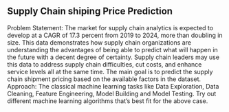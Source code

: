 ## Supply Chain shiping Price Prediction

Problem Statement:
The market for supply chain analytics is expected to develop at a CAGR of 17.3 percent 
from 2019 to 2024, more than doubling in size. This data demonstrates how supply 
chain organizations are understanding the advantages of being able to predict what will 
happen in the future with a decent degree of certainty. Supply chain leaders may use 
this data to address supply chain difficulties, cut costs, and enhance service levels all at 
the same time.
The main goal is to predict the supply chain shipment pricing based on the available 
factors in the dataset.
Approach: The classical machine learning tasks like Data Exploration, Data Cleaning,
Feature Engineering, Model Building and Model Testing. Try out different machine
learning algorithms that’s best fit for the above case.
